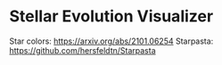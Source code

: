 # Stellar Evolution Visualizer
Star colors: https://arxiv.org/abs/2101.06254
Starpasta: https://github.com/hersfeldtn/Starpasta
